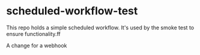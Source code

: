 # scheduled-workflow-test

This repo holds a simple scheduled workflow.  It's used by the smoke test to ensure functionality.ff

A change for a webhook
